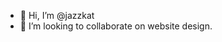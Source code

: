 - 👋 Hi, I’m @jazzkat
- 💞️ I’m looking to collaborate on website design.


<!---
jazzkat/jazzkat is a ✨ special ✨ repository because its `README.md` (this file) appears on your GitHub profile.
You can click the Preview link to take a look at your changes.
--->
